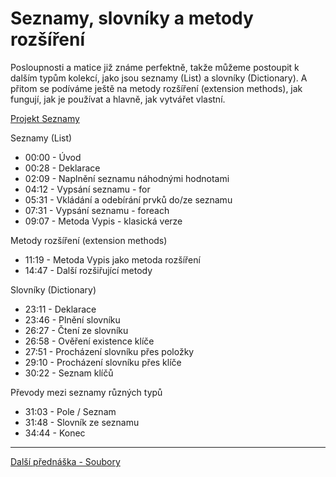 # Seznamy, slovníky a metody rozšíření

Posloupnosti a matice již známe perfektně, takže můžeme postoupit k dalším typům kolekcí, jako jsou seznamy (List) a slovníky (Dictionary). A přitom se podíváme ještě na metody rozšíření (extension methods), jak fungují, jak je používat a hlavně, jak vytvářet vlastní.

[Projekt Seznamy](https://github.com/PetrVobornik/prednasky/tree/master/ZakladyCs/07-Seznamy/Seznamy)


Seznamy (List)
* 00:00 - Úvod
* 00:28 - Deklarace
* 02:09 - Naplnění seznamu náhodnými hodnotami
* 04:12 - Vypsání seznamu - for
* 05:31 - Vkládání a odebírání prvků do/ze seznamu
* 07:31 - Vypsání seznamu - foreach
* 09:07 - Metoda Vypis - klasická verze

Metody rozšíření (extension methods)
* 11:19 - Metoda Vypis jako metoda rozšíření
* 14:47 - Další rozšiřující metody

Slovníky (Dictionary)
* 23:11 - Deklarace
* 23:46 - Plnění slovníku
* 26:27 - Čtení ze slovníku
* 26:58 - Ověření existence klíče
* 27:51 - Procházení slovníku přes položky
* 29:10 - Procházení slovníku přes klíče
* 30:22 - Seznam klíčů

Převody mezi seznamy různých typů
* 31:03 - Pole / Seznam
* 31:48 - Slovník ze seznamu
* 34:44 - Konec

---

[Další přednáška - Soubory](https://github.com/PetrVobornik/prednasky/tree/master/ZakladyCs/08-LINQ)
